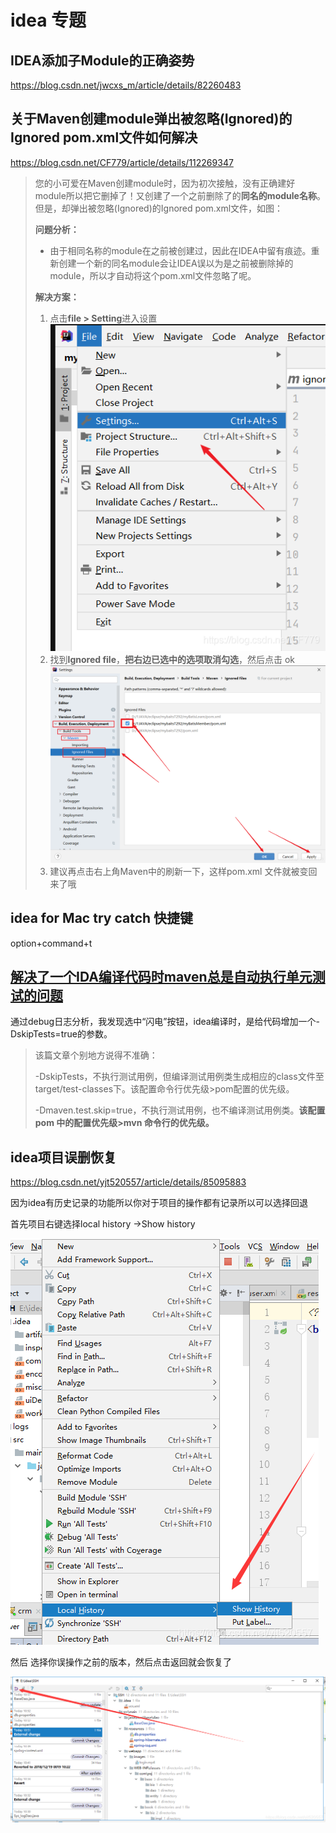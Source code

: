 # idea 专题

## IDEA添加子Module的正确姿势

https://blog.csdn.net/jwcxs_m/article/details/82260483

## 关于Maven创建module弹出被忽略(Ignored)的Ignored pom.xml文件如何解决

https://blog.csdn.net/CF779/article/details/112269347

>您的小可爱在Maven创建module时，因为初次接触，没有正确建好module所以把它删掉了！又创建了一个之前删除了的**同名的module名称**。但是，却弹出被忽略(Ignored)的Ignored pom.xml文件，如图：
>
>**问题分析：**
>
>- 由于相同名称的module在之前被创建过，因此在IDEA中留有痕迹。重新创建一个新的同名module会让IDEA误以为是之前被删除掉的module，所以才自动将这个pom.xml文件忽略了呢。
>
>**解决方案：**
>
>1. 点击**file > Setting**进入设置
>     ![alt](idea问题记录.assets/watermark,type_ZmFuZ3poZW5naGVpdGk,shadow_10,text_aHR0cHM6Ly9ibG9nLmNzZG4ubmV0L0NGNzc5,size_16,color_FFFFFF,t_70-20210806151939875.png)
>2. 找到**lgnored file**，**把右边已选中的选项取消勾选**，然后点击 ok
>     ![alt](idea问题记录.assets/watermark,type_ZmFuZ3poZW5naGVpdGk,shadow_10,text_aHR0cHM6Ly9ibG9nLmNzZG4ubmV0L0NGNzc5,size_16,color_FFFFFF,t_70.png)
>3. 建议再点击右上角Maven中的刷新一下，这样pom.xml 文件就被变回来了哦

## idea for Mac try catch 快捷键

option+command+t

## [解决了一个IDA编译代码时maven总是自动执行单元测试的问题](https://www.cnblogs.com/kingstarer/p/13977933.html)

通过debug日志分析，我发现选中“闪电”按钮，idea编译时，是给代码增加一个-DskipTests=true的参数。

>该篇文章个别地方说得不准确：
>
>-DskipTests，不执行测试用例，但编译测试用例类生成相应的class文件至target/test-classes下。该配置命令行优先级>pom配置的优先级。
>
>-Dmaven.test.skip=true，不执行测试用例，也不编译测试用例类。**该配置 pom 中的配置优先级>mvn 命令行的优先级。**

## idea项目误删恢复

https://blog.csdn.net/yjt520557/article/details/85095883

因为idea有历史记录的功能所以你对于项目的操作都有记录所以可以选择回退

首先项目右键选择local history ->Show history 

![img](idea问题记录.assets/watermark,type_ZmFuZ3poZW5naGVpdGk,shadow_10,text_aHR0cHM6Ly9ibG9nLmNzZG4ubmV0L3lqdDUyMDU1Nw==,size_16,color_FFFFFF,t_70-20220324164045351.png)

然后 选择你误操作之前的版本，然后点击返回就会恢复了

![img](idea问题记录.assets/watermark,type_ZmFuZ3poZW5naGVpdGk,shadow_10,text_aHR0cHM6Ly9ibG9nLmNzZG4ubmV0L3lqdDUyMDU1Nw==,size_16,color_FFFFFF,t_70.png)

